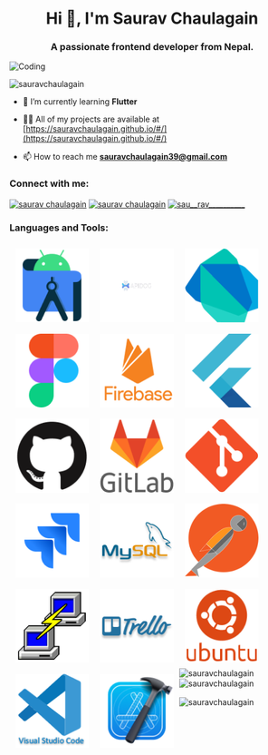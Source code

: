 
<h1 align="center">Hi 👋, I'm Saurav Chaulagain</h1>
<h3 align="center">A passionate frontend developer from Nepal.</h3>
<img aligh="right" alt ="Coding" width="400" src="https://camo.githubusercontent.com/5ddf73ad3a205111cf8c686f687fc216c2946a75005718c8da5b837ad9de78c9/68747470733a2f2f7468756d62732e6766796361742e636f6d2f4576696c4e657874446576696c666973682d736d616c6c2e676966">

<p align="left"> <img src="https://komarev.com/ghpvc/?username=sauravchaulagain&label=Profile%20views&color=0e75b6&style=flat" alt="sauravchaulagain" /> </p>

- 🌱 I’m currently learning **Flutter**

- 👨‍💻 All of my projects are available at [https://sauravchaulagain.github.io/#/](https://sauravchaulagain.github.io/#/)

- 📫 How to reach me **sauravchaulagain39@gmail.com**

<h3 align="left">Connect with me:</h3>
<p align="left">
<a href="https://www.linkedin.com/in/saurav-chaulagain-500502254/" target="blank"><img align="center" src="https://raw.githubusercontent.com/rahuldkjain/github-profile-readme-generator/master/src/images/icons/Social/linked-in-alt.svg" alt="saurav chaulagain" height="30" width="40" /></a>
<a href="https://www.facebook.com/profile.php?id=100082619644241" target="blank"><img align="center" src="https://raw.githubusercontent.com/rahuldkjain/github-profile-readme-generator/master/src/images/icons/Social/facebook.svg" alt="saurav chaulagain" height="30" width="40" /></a>
<a href="https://instagram.com/sau__rav__________" target="blank"><img align="center" src="https://raw.githubusercontent.com/rahuldkjain/github-profile-readme-generator/master/src/images/icons/Social/instagram.svg" alt="sau__rav__________" height="30" width="40" /></a>
</p>

<h3 align="left">Languages and Tools:</h3>
<style>
  .tech-logos {
    float: left;
    width: 150px; /* Set the width of each image */
    height: 150px; /* Set the height of each image */
    padding: 10px; /* Set the padding around each image */
    box-sizing: border-box; /* Include padding in the width/height */
  }
</style>

<p>
  <img class="tech-logos" src="https://github.com/sauravchaulagain/resources/blob/resources/tech_logos/androidstudio-original.png?raw=true">
  <img class="tech-logos" src="https://github.com/sauravchaulagain/resources/blob/resources/tech_logos/apidog.png?raw=true">
  <img class="tech-logos" src="https://github.com/sauravchaulagain/resources/blob/resources/tech_logos/dart-original.png?raw=true">
  <img class="tech-logos" src="https://github.com/sauravchaulagain/resources/blob/resources/tech_logos/figma-original.png?raw=true">
  <img class="tech-logos" src="https://github.com/sauravchaulagain/resources/blob/resources/tech_logos/firebase-plain-wordmark.png?raw=true">
  <img class="tech-logos" src="https://github.com/sauravchaulagain/resources/blob/resources/tech_logos/flutter-original.png?raw=true">
  <img class="tech-logos" src="https://github.com/sauravchaulagain/resources/blob/resources/tech_logos/github-original.png?raw=true">
  <img class="tech-logos" src="https://github.com/sauravchaulagain/resources/blob/resources/tech_logos/gitlab-original-wordmark.png?raw=true">
  <img class="tech-logos" src="https://github.com/sauravchaulagain/resources/blob/resources/tech_logos/git-original.png?raw=true">
  <img class="tech-logos" src="https://github.com/sauravchaulagain/resources/blob/resources/tech_logos/jira-original.png?raw=true">
  <img class="tech-logos" src="https://github.com/sauravchaulagain/resources/blob/resources/tech_logos/mysql-original-wordmark.png?raw=true">
  <img class="tech-logos" src="https://github.com/sauravchaulagain/resources/blob/resources/tech_logos/postman-logo-F43375A2EB-seeklogo.com.png?raw=true">
  <img class="tech-logos" src="https://github.com/sauravchaulagain/resources/blob/resources/tech_logos/putty-original.png?raw=true">
  <img class="tech-logos" src="https://github.com/sauravchaulagain/resources/blob/resources/tech_logos/trello-plain-wordmark.png?raw=true">
  <img class="tech-logos" src="https://github.com/sauravchaulagain/resources/blob/resources/tech_logos/ubuntu-plain-wordmark.png?raw=true">
  <img class="tech-logos" src="https://github.com/sauravchaulagain/resources/blob/resources/tech_logos/vscode-original-wordmark.png?raw=true">
  <img class="tech-logos" src="https://github.com/sauravchaulagain/resources/blob/resources/tech_logos/xcode-original.png?raw=true">
</p>

<!-- <p align="left"> <a href="https://www.cprogramming.com/" target="_blank" rel="noreferrer"> <img src="https://raw.githubusercontent.com/devicons/devicon/master/icons/c/c-original.svg" alt="c" width="40" height="40"/> </a> <a href="https://www.w3schools.com/css/" target="_blank" rel="noreferrer"> <img src="https://raw.githubusercontent.com/devicons/devicon/master/icons/css3/css3-original-wordmark.svg" alt="css3" width="40" height="40"/> </a> <a href="https://dart.dev" target="_blank" rel="noreferrer"> <img src="https://www.vectorlogo.zone/logos/dartlang/dartlang-icon.svg" alt="dart" width="40" height="40"/> </a> <a href="https://www.figma.com/" target="_blank" rel="noreferrer"> <img src="https://www.vectorlogo.zone/logos/figma/figma-icon.svg" alt="figma" width="40" height="40"/> </a> <a href="https://firebase.google.com/" target="_blank" rel="noreferrer"> <img src="https://www.vectorlogo.zone/logos/firebase/firebase-icon.svg" alt="firebase" width="40" height="40"/> </a> <a href="https://flutter.dev" target="_blank" rel="noreferrer"> <img src="https://www.vectorlogo.zone/logos/flutterio/flutterio-icon.svg" alt="flutter" width="40" height="40"/> </a> <a href="https://git-scm.com/" target="_blank" rel="noreferrer"> <img src="https://www.vectorlogo.zone/logos/git-scm/git-scm-icon.svg" alt="git" width="40" height="40"/> </a> <a href="https://www.w3.org/html/" target="_blank" rel="noreferrer"> <img src="https://raw.githubusercontent.com/devicons/devicon/master/icons/html5/html5-original-wordmark.svg" alt="html5" width="40" height="40"/> </a> <a href="https://www.photoshop.com/en" target="_blank" rel="noreferrer"> <img src="https://raw.githubusercontent.com/devicons/devicon/master/icons/photoshop/photoshop-line.svg" alt="photoshop" width="40" height="40"/> </a> <a href="https://postman.com" target="_blank" rel="noreferrer"> <img src="https://www.vectorlogo.zone/logos/getpostman/getpostman-icon.svg" alt="postman" width="40" height="40"/> </a> </p> -->

<p><img align="left" src="https://github-readme-stats.vercel.app/api/top-langs?username=sauravchaulagain&show_icons=true&locale=en&layout=compact" alt="sauravchaulagain" /></p>

<p>&nbsp;<img align="center" src="https://github-readme-stats.vercel.app/api?username=sauravchaulagain&show_icons=true&locale=en" alt="sauravchaulagain" /></p>

<p><img align="center" src="https://github-readme-streak-stats.herokuapp.com/?user=sauravchaulagain&" alt="sauravchaulagain" /></p>
